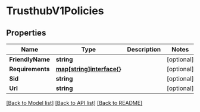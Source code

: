 # TrusthubV1Policies

## Properties

Name | Type | Description | Notes
------------ | ------------- | ------------- | -------------
**FriendlyName** | **string** |  | [optional] 
**Requirements** | [**map[string]interface{}**](.md) |  | [optional] 
**Sid** | **string** |  | [optional] 
**Url** | **string** |  | [optional] 

[[Back to Model list]](../README.md#documentation-for-models) [[Back to API list]](../README.md#documentation-for-api-endpoints) [[Back to README]](../README.md)


